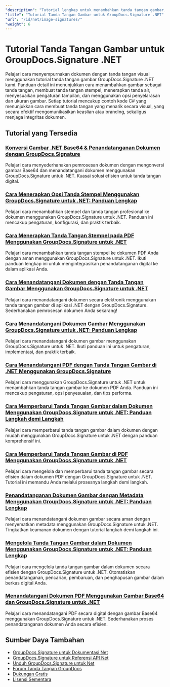 ```yaml
---
"description": "Tutorial lengkap untuk menambahkan tanda tangan gambar, tanda air, dan stempel ke dokumen menggunakan GroupDocs.Signature untuk .NET."
"title": "Tutorial Tanda Tangan Gambar untuk GroupDocs.Signature .NET"
"url": "/id/net/image-signatures/"
"weight": 6
---
```


# Tutorial Tanda Tangan Gambar untuk GroupDocs.Signature .NET

Pelajari cara menyempurnakan dokumen dengan tanda tangan visual menggunakan tutorial tanda tangan gambar GroupDocs.Signature .NET kami. Panduan detail ini menunjukkan cara menambahkan gambar sebagai tanda tangan, membuat tanda tangan stempel, menerapkan tanda air, menyesuaikan pengaturan tampilan, dan menggunakan opsi penyelarasan dan ukuran gambar. Setiap tutorial mencakup contoh kode C# yang menunjukkan cara membuat tanda tangan yang menarik secara visual, yang secara efektif mengomunikasikan keaslian atau branding, sekaligus menjaga integritas dokumen.

## Tutorial yang Tersedia

### [Konversi Gambar .NET Base64 & Penandatanganan Dokumen dengan GroupDocs.Signature](./net-base64-image-conversion-document-signing-groupdocs/)
Pelajari cara menyederhanakan pemrosesan dokumen dengan mengonversi gambar Base64 dan menandatangani dokumen menggunakan GroupDocs.Signature untuk .NET. Kuasai solusi efisien untuk tanda tangan digital.

### [Cara Menerapkan Opsi Tanda Stempel Menggunakan GroupDocs.Signature untuk .NET: Panduan Lengkap](./implement-stamp-sign-options-groupdocs-signature-dotnet/)
Pelajari cara menambahkan stempel dan tanda tangan profesional ke dokumen menggunakan GroupDocs.Signature untuk .NET. Panduan ini mencakup pengaturan, konfigurasi, dan praktik terbaik.

### [Cara Menerapkan Tanda Tangan Stempel pada PDF Menggunakan GroupDocs.Signature untuk .NET](./implement-stamp-signature-groupdocs-signature-pdf/)
Pelajari cara menambahkan tanda tangan stempel ke dokumen PDF Anda dengan aman menggunakan GroupDocs.Signature untuk .NET. Ikuti panduan lengkap ini untuk mengintegrasikan penandatanganan digital ke dalam aplikasi Anda.

### [Cara Menandatangani Dokumen dengan Tanda Tangan Gambar Menggunakan GroupDocs.Signature untuk .NET](./sign-document-image-signature-groupdocs-signature-net/)
Pelajari cara menandatangani dokumen secara elektronik menggunakan tanda tangan gambar di aplikasi .NET dengan GroupDocs.Signature. Sederhanakan pemrosesan dokumen Anda sekarang!

### [Cara Menandatangani Dokumen Gambar Menggunakan GroupDocs.Signature untuk .NET: Panduan Lengkap](./sign-image-documents-groupdocs-signature-net/)
Pelajari cara menandatangani dokumen gambar menggunakan GroupDocs.Signature untuk .NET. Ikuti panduan ini untuk pengaturan, implementasi, dan praktik terbaik.

### [Cara Menandatangani PDF dengan Tanda Tangan Gambar di .NET Menggunakan GroupDocs.Signature](./professional-pdf-signature-image-dotnet-groupdocs-signature/)
Pelajari cara menggunakan GroupDocs.Signature untuk .NET untuk menambahkan tanda tangan gambar ke dokumen PDF Anda. Panduan ini mencakup pengaturan, opsi penyesuaian, dan tips performa.

### [Cara Memperbarui Tanda Tangan Gambar dalam Dokumen Menggunakan GroupDocs.Signature untuk .NET: Panduan Langkah demi Langkah](./update-image-signatures-groupdocs-signature-dotnet/)
Pelajari cara memperbarui tanda tangan gambar dalam dokumen dengan mudah menggunakan GroupDocs.Signature untuk .NET dengan panduan komprehensif ini.

### [Cara Memperbarui Tanda Tangan Gambar di PDF Menggunakan GroupDocs.Signature untuk .NET](./update-image-signatures-pdf-groupdocs-net/)
Pelajari cara mengelola dan memperbarui tanda tangan gambar secara efisien dalam dokumen PDF dengan GroupDocs.Signature untuk .NET. Tutorial ini memandu Anda melalui prosesnya langkah demi langkah.

### [Penandatanganan Dokumen Gambar dengan Metadata Menggunakan GroupDocs.Signature untuk .NET: Panduan Lengkap](./image-document-signing-metadata-groupdocs-signature/)
Pelajari cara menandatangani dokumen gambar secara aman dengan menyematkan metadata menggunakan GroupDocs.Signature untuk .NET. Tingkatkan keamanan dokumen dengan tutorial langkah demi langkah ini.

### [Mengelola Tanda Tangan Gambar dalam Dokumen Menggunakan GroupDocs.Signature untuk .NET: Panduan Lengkap](./manage-image-signatures-groupdocs-signature-net/)
Pelajari cara mengelola tanda tangan gambar dalam dokumen secara efisien dengan GroupDocs.Signature untuk .NET. Otomatiskan penandatanganan, pencarian, pembaruan, dan penghapusan gambar dalam berkas digital Anda.

### [Menandatangani Dokumen PDF Menggunakan Gambar Base64 dan GroupDocs.Signature untuk .NET](./sign-pdf-base64-image-groupdocs-signature/)
Pelajari cara menandatangani PDF secara digital dengan gambar Base64 menggunakan GroupDocs.Signature untuk .NET. Sederhanakan proses penandatanganan dokumen Anda secara efisien.

## Sumber Daya Tambahan

- [GroupDocs.Signature untuk Dokumentasi Net](https://docs.groupdocs.com/signature/net/)
- [GroupDocs.Signature untuk Referensi API Net](https://reference.groupdocs.com/signature/net/)
- [Unduh GroupDocs.Signature untuk Net](https://releases.groupdocs.com/signature/net/)
- [Forum Tanda Tangan GroupDocs](https://forum.groupdocs.com/c/signature)
- [Dukungan Gratis](https://forum.groupdocs.com/)
- [Lisensi Sementara](https://purchase.groupdocs.com/temporary-license/)